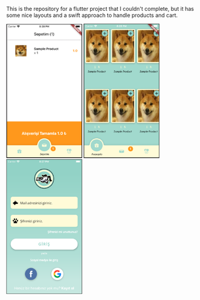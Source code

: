 This is the repository for a flutter project that I couldn't complete,
but it has some nice layouts and a swift approach to handle products and cart.

<img src="/img/cart.png" width="200"> <img src="/img/shop.png" width="200"> <img src="/img/login.png" width="200">

